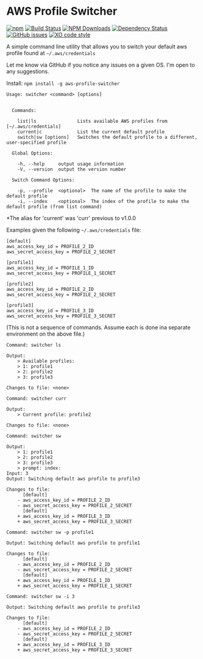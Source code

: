 # AWS Profile Switcher

[![npm](https://img.shields.io/npm/v/aws-profile-switcher.svg)](https://www.npmjs.com/package/aws-profile-switcher)
[![Build Status](https://travis-ci.org/devtanc/aws-profile-switcher.svg?branch=master)](https://travis-ci.org/devtanc/aws-profile-switcher)
[![NPM Downloads](https://img.shields.io/npm/dt/aws-profile-switcher.svg)](https://www.npmjs.com/package/aws-profile-switcher)
[![Dependency Status](https://gemnasium.com/badges/github.com/devtanc/aws-profile-switcher.svg)](https://gemnasium.com/github.com/devtanc/aws-profile-switcher)
[![GitHub issues](https://img.shields.io/github/issues/devtanc/aws-profile-switcher.svg)](https://github.com/devtanc/aws-profile-switcher/issues)
[![XO code style](https://img.shields.io/badge/code_style-XO-5ed9c7.svg)](https://github.com/sindresorhus/xo)

A simple command line utility that allows you to switch your default aws profile found at `~/.aws/credentials`

Let me know via GitHub if you notice any issues on a given OS. I'm open to any suggestions.

Install: `npm install -g aws-profile-switcher`

```
Usage: switcher <command> [options]


  Commands:

    list|ls               Lists available AWS profiles from [~/.aws/credentials]
    current|c             List the current default profile
    switch|sw [options]   Switches the default profile to a different, user-specified profile

  Global Options:

    -h, --help     output usage information
    -V, --version  output the version number 
  
  Switch Command Options:
  
    -p, --profile  <optional>  The name of the profile to make the default profile
    -i, --index    <optional>  The index of the profile to make the default profile (from list command)
```

*The alias for 'current' was 'curr' previous to v1.0.0



Examples given the following `~/.aws/credentials` file:

```
[default]
aws_access_key_id = PROFILE_2_ID
aws_secret_access_key = PROFILE_2_SECRET

[profile1]
aws_access_key_id = PROFILE_1_ID
aws_secret_access_key = PROFILE_1_SECRET

[profile2]
aws_access_key_id = PROFILE_2_ID
aws_secret_access_key = PROFILE_2_SECRET

[profile3]
aws_access_key_id = PROFILE_3_ID
aws_secret_access_key = PROFILE_3_SECRET
```

(This is not a sequence of commands. Assume each is done ina separate environment on the above file.)

```
Command: switcher ls

Output:
	> Available profiles:
	> 1: profile1
	> 2: profile2
	> 3: profile3
	
Changes to file: <none>
```

```
Command: switcher curr

Output:
	> Current profile: profile2
	
Changes to file: <none>
```

```
Command: switcher sw

Output:
	> 1: profile1
	> 2: profile2
	> 3: profile3
	> prompt: index:
Input: 3
Output: Switching default aws profile to profile3

Changes to file:
	  [default]
	- aws_access_key_id = PROFILE_2_ID
	- aws_secret_access_key = PROFILE_2_SECRET
	  [default]
	+ aws_access_key_id = PROFILE_3_ID
	+ aws_secret_access_key = PROFILE_3_SECRET
```

```
Command: switcher sw -p profile1

Output: Switching default aws profile to profile1

Changes to file:
	  [default]
	- aws_access_key_id = PROFILE_2_ID
	- aws_secret_access_key = PROFILE_2_SECRET
	  [default]
	+ aws_access_key_id = PROFILE_1_ID
	+ aws_secret_access_key = PROFILE_1_SECRET
```

```
Command: switcher sw -i 3

Output: Switching default aws profile to profile3

Changes to file:
	  [default]
	- aws_access_key_id = PROFILE_2_ID
	- aws_secret_access_key = PROFILE_2_SECRET
	  [default]
	+ aws_access_key_id = PROFILE_3_ID
	+ aws_secret_access_key = PROFILE_3_SECRET
```